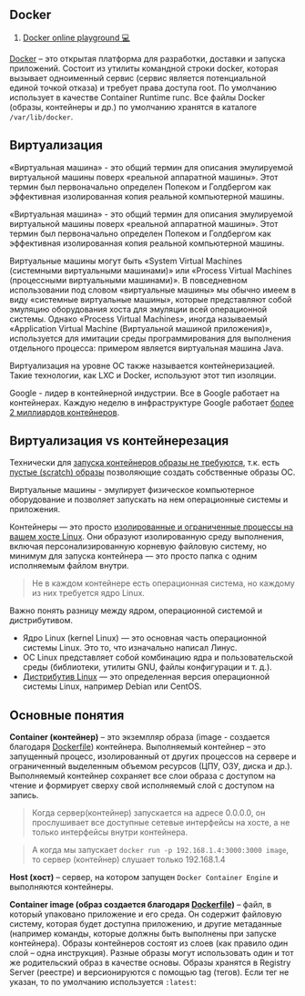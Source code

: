 ## Docker

1. [Docker online playground 💻](https://labs.iximiuz.com/playgrounds/docker)

[Docker](https://docs.docker.com/get-started/overview/) – это открытая платформа для разработки, доставки и запуска приложений. Состоит из утилиты командной строки docker, которая вызывает одноименный сервис (сервис является потенциальной единой точкой отказа) и требует права доступа root. По умолчанию использует в качестве Container Runtime runc. Все файлы Docker (образы, контейнеры и др.) по умолчанию хранятся в каталоге `/var/lib/docker`.

## Виртуализация

«Виртуальная машина» - это общий термин для описания эмулируемой виртуальной машины поверх «реальной аппаратной машины». Этот термин был первоначально определен Попеком и Голдбергом как эффективная изолированная копия реальной компьютерной машины.

«Виртуальная машина» - это общий термин для описания эмулируемой виртуальной машины поверх «реальной аппаратной машины». Этот термин был первоначально определен Попеком и Голдбергом как эффективная изолированная копия реальной компьютерной машины.

Виртуальные машины могут быть «System Virtual Machines (системными виртуальными машинами)» или «Process Virtual Machines (процессными виртуальными машинами)». В повседневном использовании под словом «виртуальные машины» мы обычно имеем в виду «системные виртуальные машины», которые представляют собой эмуляцию оборудования хоста для эмуляции всей операционной системы. Однако «Process Virtual Machines», иногда называемый «Application Virtual Machine (Виртуальной машиной приложения)», используется для имитации среды программирования для выполнения отдельного процесса: примером является виртуальная машина Java.

Виртуализация на уровне ОС также называется контейнеризацией. Такие технологии, как LXC и Docker, используют этот тип изоляции.

Google - лидер в контейнерной индустрии. Все в Google работает на контейнерах. Каждую неделю в инфраструктуре Google работает [более 2 миллиардов контейнеров](https://speakerdeck.com/jbeda/containers-at-scale).

## Виртуализация vs контейнерезация

Технически для [запуска контейнеров образы не требуются](https://iximiuz.com/en/posts/you-dont-need-an-image-to-run-a-container/), т.к. есть [пустые (scratch) образы](https://hub.docker.com/_/scratch) позволяющие создать собственные образы ОС.

Виртуальные машины - эмулирует физическое компьютерное оборудование и позволяет запускать на нем операционные системы и приложения.

Контейнеры — это просто [изолированные и ограниченные процессы на вашем хосте Linux](https://iximiuz.com/en/posts/not-every-container-has-an-operating-system-inside/). Они образуют изолированную среду выполнения, включая персонализированную корневую файловую систему, но минимум для запуска контейнера — это просто папка с одним исполняемым файлом внутри.

> Не в каждом контейнере есть операционная система, но каждому из них требуется ядро ​​Linux.

Важно понять разницу между ядром, операционной системой и дистрибутивом.

* Ядро Linux (kernel Linux) — это основная часть операционной системы Linux. Это то, что изначально написал Линус.
* ОС Linux представляет собой комбинацию ядра и пользовательской среды (библиотеки, утилиты GNU, файлы конфигурации и т. д.).
* [Дистрибутив Linux](https://en.wikipedia.org/wiki/Linux_distribution) — это определенная версия операционной системы Linux, например Debian или CentOS.

## Основные понятия

**Container (контейнер)** – это экземпляр образа (image - создается благодаря [Dockerfile](./4.3.2%20Dockerfile.md)) контейнера. Выполняемый контейнер – это запущенный процесс, изолированный от других процессов на сервере и ограниченный выделенным объемом ресурсов (ЦПУ, ОЗУ, диска и др.). Выполняемый контейнер сохраняет все слои образа с доступом на чтение и формирует сверху свой исполняемый слой с доступом на запись.

> Когда сервер(контейнер) запускается на адресе 0.0.0.0, он прослушивает все доступные сетевые интерфейсы на хосте, а не только интерфейсы внутри контейнера.

> А когда мы запускает `docker run -p 192.168.1.4:3000:3000 image`, то сервер (контейнер) слушает только 192.168.1.4

**Host (хост)** – сервер, на котором запущен `Docker Container Engine` и выполняются контейнеры.

**Container image (образ создается благодаря [Dockerfile](./4.3.2%20Dockerfile.md))** – файл, в который упаковано приложение и его среда. Он содержит файловую систему, которая будет доступна приложению, и другие метаданные (например команды, которые должны быть выполнены при запуске контейнера). Образы контейнеров состоят из слоев (как правило один слой – одна инструкция). Разные образы могут использовать один и тот же родительский образ в качестве основы. Образы хранятся в Registry Server (реестре) и версионируются с помощью tag (тегов). Если тег не указан, то по умолчанию используется `:latest`:

